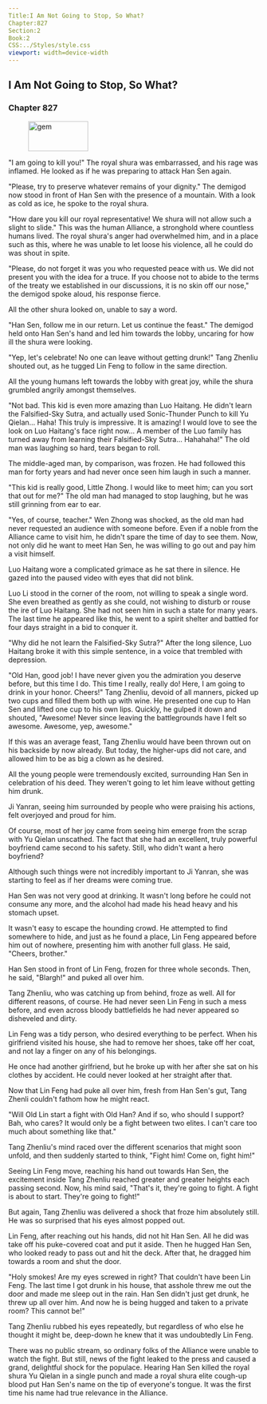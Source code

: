 ```yaml
---
Title:I Am Not Going to Stop, So What? 
Chapter:827 
Section:2 
Book:2 
CSS:../Styles/style.css 
viewport: width=device-width
---
```

  
## I Am Not Going to Stop, So What?
### Chapter 827
  
<figure>
	<img src="../Images/gem.gif" alt="gem" id="gem" width="120" height="60" />
</figure>
  

  
"I am going to kill you!" The royal shura was embarrassed, and his rage was inflamed. He looked as if he was preparing to attack Han Sen again.

"Please, try to preserve whatever remains of your dignity." The demigod now stood in front of Han Sen with the presence of a mountain. With a look as cold as ice, he spoke to the royal shura.

"How dare you kill our royal representative! We shura will not allow such a slight to slide." This was the human Alliance, a stronghold where countless humans lived. The royal shura's anger had overwhelmed him, and in a place such as this, where he was unable to let loose his violence, all he could do was shout in spite.

"Please, do not forget it was you who requested peace with us. We did not present you with the idea for a truce. If you choose not to abide to the terms of the treaty we established in our discussions, it is no skin off our nose," the demigod spoke aloud, his response fierce.

All the other shura looked on, unable to say a word.

"Han Sen, follow me in our return. Let us continue the feast." The demigod held onto Han Sen's hand and led him towards the lobby, uncaring for how ill the shura were looking.

"Yep, let's celebrate! No one can leave without getting drunk!" Tang Zhenliu shouted out, as he tugged Lin Feng to follow in the same direction.

All the young humans left towards the lobby with great joy, while the shura grumbled angrily amongst themselves.

"Not bad. This kid is even more amazing than Luo Haitang. He didn't learn the Falsified-Sky Sutra, and actually used Sonic-Thunder Punch to kill Yu Qielan... Haha! This truly is impressive. It is amazing! I would love to see the look on Luo Haitang's face right now... A member of the Luo family has turned away from learning their Falsified-Sky Sutra... Hahahaha!" The old man was laughing so hard, tears began to roll.

The middle-aged man, by comparison, was frozen. He had followed this man for forty years and had never once seen him laugh in such a manner.

"This kid is really good, Little Zhong. I would like to meet him; can you sort that out for me?" The old man had managed to stop laughing, but he was still grinning from ear to ear.

"Yes, of course, teacher." Wen Zhong was shocked, as the old man had never requested an audience with someone before. Even if a noble from the Alliance came to visit him, he didn't spare the time of day to see them. Now, not only did he want to meet Han Sen, he was willing to go out and pay him a visit himself.

Luo Haitang wore a complicated grimace as he sat there in silence. He gazed into the paused video with eyes that did not blink.

Luo Li stood in the corner of the room, not willing to speak a single word. She even breathed as gently as she could, not wishing to disturb or rouse the ire of Luo Haitang. She had not seen him in such a state for many years. The last time he appeared like this, he went to a spirit shelter and battled for four days straight in a bid to conquer it.

"Why did he not learn the Falsified-Sky Sutra?" After the long silence, Luo Haitang broke it with this simple sentence, in a voice that trembled with depression.

"Old Han, good job! I have never given you the admiration you deserve before, but this time I do. This time I really, really do! Here, I am going to drink in your honor. Cheers!" Tang Zhenliu, devoid of all manners, picked up two cups and filled them both up with wine. He presented one cup to Han Sen and lifted one cup to his own lips. Quickly, he gulped it down and shouted, "Awesome! Never since leaving the battlegrounds have I felt so awesome. Awesome, yep, awesome."

If this was an average feast, Tang Zhenliu would have been thrown out on his backside by now already. But today, the higher-ups did not care, and allowed him to be as big a clown as he desired.

All the young people were tremendously excited, surrounding Han Sen in celebration of his deed. They weren't going to let him leave without getting him drunk.

Ji Yanran, seeing him surrounded by people who were praising his actions, felt overjoyed and proud for him.

Of course, most of her joy came from seeing him emerge from the scrap with Yu Qielan unscathed. The fact that she had an excellent, truly powerful boyfriend came second to his safety. Still, who didn't want a hero boyfriend?

Although such things were not incredibly important to Ji Yanran, she was starting to feel as if her dreams were coming true.

Han Sen was not very good at drinking. It wasn't long before he could not consume any more, and the alcohol had made his head heavy and his stomach upset.

It wasn't easy to escape the hounding crowd. He attempted to find somewhere to hide, and just as he found a place, Lin Feng appeared before him out of nowhere, presenting him with another full glass. He said, "Cheers, brother."

Han Sen stood in front of Lin Feng, frozen for three whole seconds. Then, he said, "Blargh!" and puked all over him.

Tang Zhenliu, who was catching up from behind, froze as well. All for different reasons, of course. He had never seen Lin Feng in such a mess before, and even across bloody battlefields he had never appeared so disheveled and dirty.

Lin Feng was a tidy person, who desired everything to be perfect. When his girlfriend visited his house, she had to remove her shoes, take off her coat, and not lay a finger on any of his belongings.

He once had another girlfriend, but he broke up with her after she sat on his clothes by accident. He could never looked at her straight after that.

Now that Lin Feng had puke all over him, fresh from Han Sen's gut, Tang Zhenli couldn't fathom how he might react.

"Will Old Lin start a fight with Old Han? And if so, who should I support? Bah, who cares? It would only be a fight between two elites. I can't care too much about something like that."

Tang Zhenliu's mind raced over the different scenarios that might soon unfold, and then suddenly started to think, "Fight him! Come on, fight him!"

Seeing Lin Feng move, reaching his hand out towards Han Sen, the excitement inside Tang Zhenliu reached greater and greater heights each passing second. Now, his mind said, "That's it, they're going to fight. A fight is about to start. They're going to fight!"

But again, Tang Zhenliu was delivered a shock that froze him absolutely still. He was so surprised that his eyes almost popped out.

Lin Feng, after reaching out his hands, did not hit Han Sen. All he did was take off his puke-covered coat and put it aside. Then he hugged Han Sen, who looked ready to pass out and hit the deck. After that, he dragged him towards a room and shut the door.

"Holy smokes! Are my eyes screwed in right? That couldn't have been Lin Feng. The last time I got drunk in his house, that asshole threw me out the door and made me sleep out in the rain. Han Sen didn't just get drunk, he threw up all over him. And now he is being hugged and taken to a private room? This cannot be!"

Tang Zhenliu rubbed his eyes repeatedly, but regardless of who else he thought it might be, deep-down he knew that it was undoubtedly Lin Feng.

There was no public stream, so ordinary folks of the Alliance were unable to watch the fight. But still, news of the fight leaked to the press and caused a grand, delightful shock for the populace. Hearing Han Sen killed the royal shura Yu Qielan in a single punch and made a royal shura elite cough-up blood put Han Sen's name on the tip of everyone's tongue. It was the first time his name had true relevance in the Alliance.